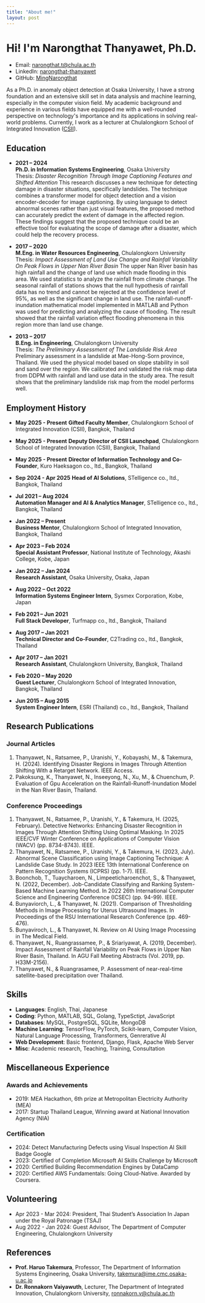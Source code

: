 ```yaml
---
title: "About me!"
layout: post
---
```

# Hi! I'm Narongthat Thanyawet, Ph.D.

- Email: [narongthat.t@chula.ac.th](mailto:narongthat.t@chula.ac.th)
- LinkedIn: [narongthat-thanyawet](http://www.linkedin.com/in/narongthat-thanyawet-2a301619a/)
- GitHub: [MingNarongthat](https://github.com/MingNarongthat)

As a Ph.D. in anomaly object detection at Osaka University, I have a strong foundation and an extensive skill set in data analysis and machine learning, especially in the computer vision field. My academic background and experience in various fields have equipped me with a well-rounded perspective on technology's importance and its applications in solving real-world problems. Currently, I work as a lecturer at Chulalongkorn School of Integrated Innovation ([CSII](http://www.linkedin.com/in/narongthat-thanyawet-2a301619a/)).

## Education

- **2021 – 2024**  
  **Ph.D. in Information Systems Engineering**, Osaka University  
  Thesis: *Disaster Recognition Through Image Captioning Features and Shifted Attention*
  This research discusses a new technique for detecting damage in disaster situations, specifically landslides. The technique combines a transformer model for object detection and a vision encoder-decoder for image captioning. By using language to detect abnormal scenes rather than just visual features, the proposed method can accurately predict the extent of damage in the affected region. These findings suggest that the proposed technique could be an effective tool for evaluating the scope of damage after a disaster, which could help the recovery process.

- **2017 – 2020**  
  **M.Eng. in Water Resources Engineering**, Chulalongkorn University  
  Thesis: *Impact Assessment of Land Use Change and Rainfall Variability On Peak Flows in Upper Nan River Basin*
  The upper Nan River basin has high rainfall and the change of land use which made flooding in this area. We used statistics to analyze the rainfall from climate change. The seasonal rainfall of stations shows that the null hypothesis of rainfall data has no trend and cannot be rejected at the confidence level of 95%, as well as the significant change in land use. The rainfall-runoff-inundation mathematical model implemented in MATLAB and Python was used for predicting and analyzing the cause of flooding. The result showed that the rainfall variation effect flooding phenomena in this region more than land use change.

- **2013 – 2017**  
  **B.Eng. in Engineering**, Chulalongkorn University  
  Thesis: *The Preliminary Assessment of The Landslide Risk Area*
  Preliminary assessment in a landslide at Mae-Hong-Sorn province, Thailand. We used the physical model based on slope stability in soil and sand over the region. We calibrated and validated the risk map data from DDPM with rainfall and land use data in the study area. The result shows that the preliminary landslide risk map from the model performs well.

## Employment History

- **May 2025 - Present**
  **Gifted Faculty Member**, Chulalongkorn School of Integrated Innovation (CSII), Bangkok, Thailand

- **May 2025 - Present**
  **Deputy Director of CSII Launchpad**, Chulalongkorn School of Integrated Innovation (CSII), Bangkok, Thailand
  
- **May 2025 - Present**
  **Director of Information Technology and Co-Founder**, Kuro Haeksagon co., ltd., Bangkok, Thailand

- **Sep 2024 - Apr 2025**
  **Head of AI Solutions**, STelligence co., ltd., Bangkok, Thailand
  
- **Jul 2021 – Aug 2024**  
  **Automation Manager and AI & Analytics Manager**, STelligence co., ltd., Bangkok, Thailand

- **Jan 2022 – Present**  
  **Business Mentor**, Chulalongkorn School of Integrated Innovation, Bangkok, Thailand

- **Apr 2023 – Feb 2024**  
  **Special Assistant Professor**, National Institute of Technology, Akashi College, Kobe, Japan

- **Jan 2022 – Jan 2024**  
  **Research Assistant**, Osaka University, Osaka, Japan

- **Aug 2022 – Oct 2022**  
  **Information Systems Engineer Intern**, Sysmex Corporation, Kobe, Japan

- **Feb 2021 – Jun 2021**  
  **Full Stack Developer**, Turfmapp co., ltd., Bangkok, Thailand

- **Aug 2017 – Jan 2021**  
  **Technical Director and Co-Founder**, C2Trading co., ltd., Bangkok, Thailand

- **Apr 2017 – Jan 2021**  
  **Research Assistant**, Chulalongkorn University, Bangkok, Thailand

- **Feb 2020 – May 2020**  
  **Guest Lecturer**, Chulalongkorn School of Integrated Innovation, Bangkok, Thailand

- **Jun 2015 – Aug 2015**  
  **System Engineer Intern**, ESRI (Thailand) co., ltd., Bangkok, Thailand

## Research Publications

### Journal Articles

1. Thanyawet, N., Ratsamee, P., Uranishi, Y., Kobayashi, M., & Takemura, H. (2024). Identifying Disaster Regions in Images Through Attention Shifting With a Retarget Network. IEEE Access.
2. Pakoksung, K., Thanyawet, N., Inseeyong, N., Xu, M., & Chuenchum, P. Evaluation of Gpu Acceleration on the Rainfall-Runoff-Inundation Model in the Nan River Basin, Thailand.

### Conference Proceedings

1. Thanyawet, N., Ratsamee, P., Uranishi, Y., & Takemura, H. (2025, February). Detective Networks: Enhancing Disaster Recognition in Images Through Attention Shifting Using Optimal Masking. In 2025 IEEE/CVF Winter Conference on Applications of Computer Vision (WACV) (pp. 8734-8743). IEEE.
2. Thanyawet, N., Ratsamee, P., Uranishi, Y., & Takemura, H. (2023, July). Abnormal Scene Classification using Image Captioning Technique: A Landslide Case Study. In 2023 IEEE 13th International Conference on Pattern Recognition Systems (ICPRS) (pp. 1-7). IEEE.
3. Boonchob, T., Tuaycharoen, N., Limpeeticharoenchot, S., & Thanyawet, N. (2022, December). Job-Candidate Classifying and Ranking System-Based Machine Learning Method. In 2022 26th International Computer Science and Engineering Conference (ICSEC) (pp. 94-99). IEEE.
4. Bunyaviorch, L., & Thanyawet, N. (2021). Comparison of Thresholding Methods in Image Processing for Uterus Ultrasound Images. In Proceedings of the RSU International Research Conference (pp. 469-476).
5. Bunyaviroch, L., & Thanyawet, N. Review on AI Using Image Processing in The Medical Field.
6. Thanyawet, N., Ruangrassamee, P., & Sriariyawat, A. (2019, December). Impact Assessment of Rainfall Variability on Peak Flows in Upper Nan River Basin, Thailand. In AGU Fall Meeting Abstracts (Vol. 2019, pp. H33M-2156).
7. Thanyawet, N., & Ruangrasamee, P. Assessment of near-real-time satellite-based precipitation over Thailand.

## Skills

- **Languages**: English, Thai, Japanese
- **Coding**: Python, MATLAB, SQL, Golang, TypeSctipt, JavaScript
- **Databases**: MySQL, PostgreSQL, SQLite, MongoDB
- **Machine Learning**: TensorFlow, PyTorch, Scikit-learn, Computer Vision, Natural Language Processing, Transformers, Genrerative AI
- **Web Development**: Basic frontend, Django, Flask, Apache Web Server
- **Misc**: Academic research, Teaching, Training, Consultation

## Miscellaneous Experience

### Awards and Achievements

- 2019: MEA Hackathon, 6th prize at Metropolitan Electricity Authority (MEA)
- 2017: Startup Thailand League, Winning award at National Innovation Agency (NIA)

### Certification

- 2024: Detect Manufacturing Defects using Visual Inspection AI Skill Badge Google
- 2023: Certified of Completion Microsoft AI Skills Challenge by Microsoft
- 2020: Certified Building Recommendation Engines by DataCamp
- 2020: Certified AWS Fundamentals: Going Cloud-Native. Awarded by Coursera.

## Volunteering

- Apr 2023 - Mar 2024: President, Thai Student’s Association In Japan under the Royal Patronage (TSAJ)
- Aug 2022 - Jan 2024: Guest Advisor, The Department of Computer Engineering, Chulalongkorn University

## References

- **Prof. Haruo Takemura**, Professor, The Department of Information Systems Engineering, Osaka University, [takemura@ime.cmc.osaka-u.ac.jp](mailto:takemura@ime.cmc.osaka-u.ac.jp)
- **Dr. Ronnakorn Vaiyawuth**, Lecturer, The Department of Integrated Innovation, Chulalongkorn University, [ronnakorn.v@chula.ac.th](mailto:ronnakorn.v@chula.ac.th)
